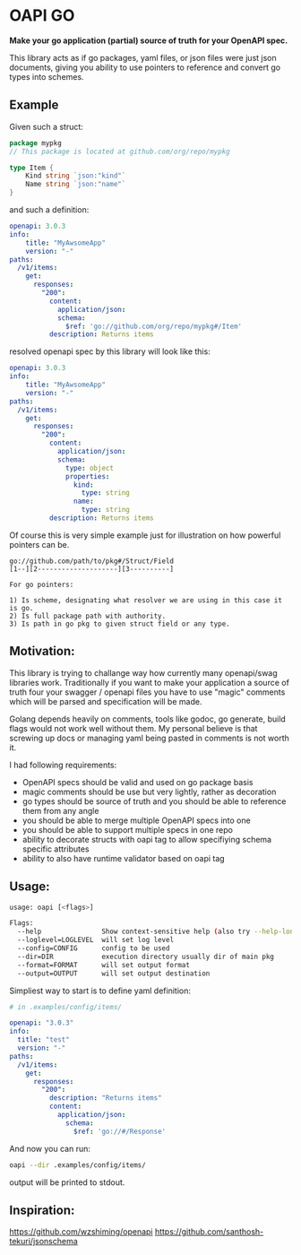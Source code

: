 # OAPI GO

**Make your go application (partial) source of truth for your OpenAPI spec.**

This library acts as if go packages, yaml files, or json files were just json documents,
giving you ability to use pointers to reference and convert go types into schemes.


## Example

Given such a struct:

```go
package mypkg
// This package is located at github.com/org/repo/mypkg

type Item {
    Kind string `json:"kind"`
    Name string `json:"name"`
}
```

and such a definition:

```yaml
openapi: 3.0.3
info:
    title: "MyAwsomeApp"
    version: "-"
paths:
  /v1/items:
    get:
      responses:
        "200":
          content:
            application/json:
            schema:
              $ref: 'go://github.com/org/repo/mypkg#/Item'
          description: Returns items
```

resolved openapi spec by this library will look like this:

```yaml
openapi: 3.0.3
info:
    title: "MyAwsomeApp"
    version: "-"
paths:
  /v1/items:
    get:
      responses:
        "200":
          content:
            application/json:
            schema:
              type: object
              properties:
                kind:
                  type: string
                name:
                  type: string
          description: Returns items
```

Of course this is very simple example just for illustration on how powerful pointers can be.

```
go://github.com/path/to/pkg#/Struct/Field
[1--][2--------------------][3----------]

For go pointers:

1) Is scheme, designating what resolver we are using in this case it is go.
2) Is full package path with authority.
3) Is path in go pkg to given struct field or any type.
```


## Motivation:

This library is trying to challange way how currently many openapi/swag libraries work.
Traditionally if you want to make your application a source of truth four your 
swagger / openapi files you have to use "magic" comments which will be parsed
and specification will be made.

Golang depends heavily on comments, tools like godoc, go generate, build flags would not 
work well without them. My personal believe is that screwing up docs or managing yaml
being pasted in comments is not worth it. 

I had following requirements:
- OpenAPI specs should be valid and used on go package basis 
- magic comments should be use but very lightly, rather as decoration
- go types should be source of truth and you should be able to reference them from any angle
- you should be able to merge multiple OpenAPI specs into one
- you should be able to support multiple specs in one repo
- ability to decorate structs with oapi tag to allow specifiying schema specific attributes
- ability to also have runtime validator based on oapi tag


## Usage:

```bash
usage: oapi [<flags>]

Flags:
  --help               Show context-sensitive help (also try --help-long and --help-man).
  --loglevel=LOGLEVEL  will set log level
  --config=CONFIG      config to be used
  --dir=DIR            execution directory usually dir of main pkg
  --format=FORMAT      will set output format
  --output=OUTPUT      will set output destination

```

Simpliest way to start is to define yaml definition:

```yaml
# in .examples/config/items/

openapi: "3.0.3"
info:
  title: "test"
  version: "-"
paths: 
  /v1/items:
    get:
      responses:
        "200":
          description: "Returns items"
          content:
            application/json:
              schema:
                $ref: 'go://#/Response'
```

And now you can run:

```bash
oapi --dir .examples/config/items/
```

output will be printed to stdout.


## Inspiration:

https://github.com/wzshiming/openapi
https://github.com/santhosh-tekuri/jsonschema
